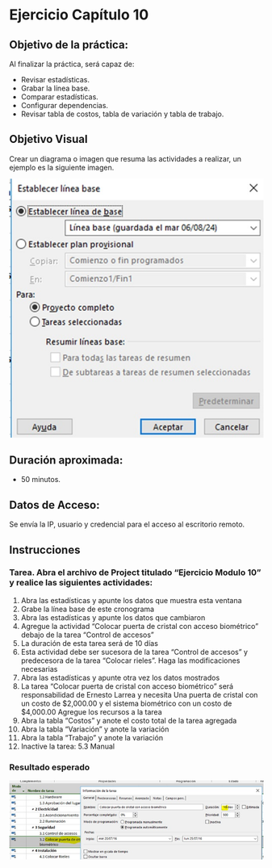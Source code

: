 # Ejercicio Capítulo 10

## Objetivo de la práctica:
Al finalizar la práctica, será capaz de:
- Revisar estadísticas.
- Grabar la línea base.
- Comparar estadísticas.
- Configurar dependencias.
- Revisar tabla de costos, tabla de variación y tabla de trabajo.

## Objetivo Visual 
Crear un diagrama o imagen que resuma las actividades a realizar, un ejemplo es la siguiente imagen. 

![diagrama1](../images/10.1.jpg)

## Duración aproximada:
- 50 minutos.

## Datos de Acceso:
Se envía la IP, usuario y credencial para el acceso al escritorio remoto.

## Instrucciones 
<!-- Proporciona pasos detallados sobre cómo configurar y administrar sistemas, implementar soluciones de software, realizar pruebas de seguridad, o cualquier otro escenario práctico relevante para el campo de la tecnología de la información -->
### Tarea. Abra el archivo de Project titulado “Ejercicio Modulo 10” y realice las siguientes actividades:
1.	Abra las estadísticas y apunte los datos que muestra esta ventana
2.	Grabe la línea base de este cronograma
3.	Abra las estadísticas y apunte los datos que cambiaron
4.	Agregue la actividad “Colocar puerta de cristal con acceso biométrico” debajo de la tarea “Control de accesos”
5.	La duración de esta tarea será de 10 días
6.	Esta actividad debe ser sucesora de la tarea “Control de accesos” y predecesora de la tarea “Colocar rieles”. Haga las modificaciones necesarias
7.	Abra las estadísticas y apunte otra vez los datos mostrados
8.	La tarea “Colocar puerta de cristal con acceso biométrico” será responsabilidad de Ernesto Larrea y necesita Una puerta de cristal con un costo de $2,000.00 y el sistema biométrico con un costo de $4,000.00 Agregue los recursos a la tarea
9.	Abra la tabla “Costos” y anote el costo total de la tarea agregada
10.	Abra la tabla “Variación” y anote la variación
11.	Abra la tabla “Trabajo” y anote la variación
12.	Inactive la tarea: 5.3 Manual

### Resultado esperado

![imagen resultado](../images/10.2.jpg)
